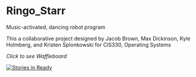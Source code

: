 # Ringo_Starr
Music-activated, dancing robot program
<p>
This a collaborative project designed by Jacob Brown, Max Dickinson, Kyle Holmberg, and Kristen Splonkowski for CIS330, Operating Systems
</p>

<em>Click to see Waffleboard</em>

[![Stories in Ready](https://badge.waffle.io/duskykmh/Ringo_Starr.svg?label=ready&title=Ready)](http://waffle.io/duskykmh/Ringo_Starr)

